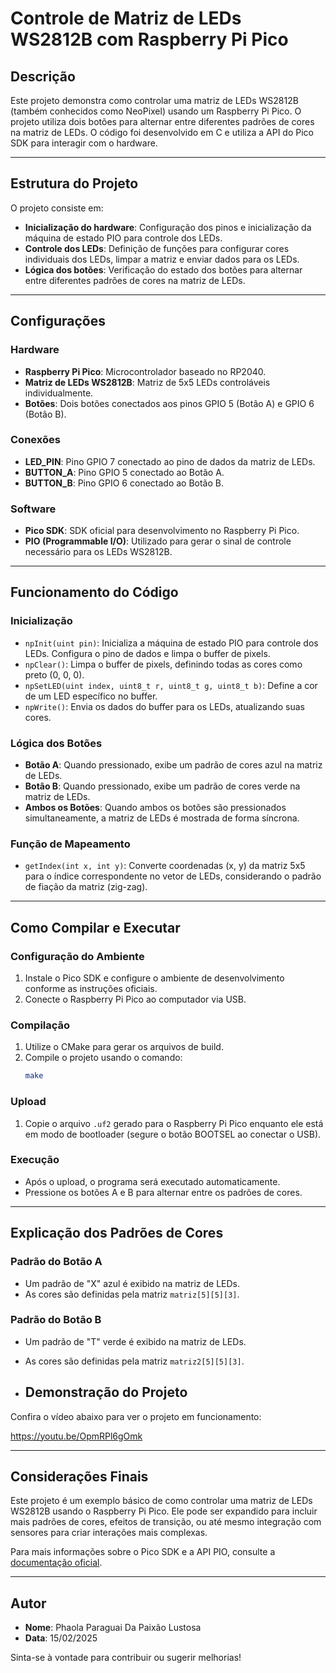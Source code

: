 # Controle de Matriz de LEDs WS2812B com Raspberry Pi Pico

## Descrição
Este projeto demonstra como controlar uma matriz de LEDs WS2812B (também conhecidos como NeoPixel) usando um Raspberry Pi Pico. O projeto utiliza dois botões para alternar entre diferentes padrões de cores na matriz de LEDs. O código foi desenvolvido em C e utiliza a API do Pico SDK para interagir com o hardware.

---

## Estrutura do Projeto
O projeto consiste em:

- **Inicialização do hardware**: Configuração dos pinos e inicialização da máquina de estado PIO para controle dos LEDs.
- **Controle dos LEDs**: Definição de funções para configurar cores individuais dos LEDs, limpar a matriz e enviar dados para os LEDs.
- **Lógica dos botões**: Verificação do estado dos botões para alternar entre diferentes padrões de cores na matriz de LEDs.

---

## Configurações

### Hardware
- **Raspberry Pi Pico**: Microcontrolador baseado no RP2040.
- **Matriz de LEDs WS2812B**: Matriz de 5x5 LEDs controláveis individualmente.
- **Botões**: Dois botões conectados aos pinos GPIO 5 (Botão A) e GPIO 6 (Botão B).

### Conexões
- **LED_PIN**: Pino GPIO 7 conectado ao pino de dados da matriz de LEDs.
- **BUTTON_A**: Pino GPIO 5 conectado ao Botão A.
- **BUTTON_B**: Pino GPIO 6 conectado ao Botão B.

### Software
- **Pico SDK**: SDK oficial para desenvolvimento no Raspberry Pi Pico.
- **PIO (Programmable I/O)**: Utilizado para gerar o sinal de controle necessário para os LEDs WS2812B.

---

## Funcionamento do Código

### Inicialização
- `npInit(uint pin)`: Inicializa a máquina de estado PIO para controle dos LEDs. Configura o pino de dados e limpa o buffer de pixels.
- `npClear()`: Limpa o buffer de pixels, definindo todas as cores como preto (0, 0, 0).
- `npSetLED(uint index, uint8_t r, uint8_t g, uint8_t b)`: Define a cor de um LED específico no buffer.
- `npWrite()`: Envia os dados do buffer para os LEDs, atualizando suas cores.

### Lógica dos Botões
- **Botão A**: Quando pressionado, exibe um padrão de cores azul na matriz de LEDs.
- **Botão B**: Quando pressionado, exibe um padrão de cores verde na matriz de LEDs.
- **Ambos os Botões**: Quando ambos os botões são pressionados simultaneamente, a matriz de LEDs é mostrada de forma síncrona.

### Função de Mapeamento
- `getIndex(int x, int y)`: Converte coordenadas (x, y) da matriz 5x5 para o índice correspondente no vetor de LEDs, considerando o padrão de fiação da matriz (zig-zag).

---

## Como Compilar e Executar

### Configuração do Ambiente
1. Instale o Pico SDK e configure o ambiente de desenvolvimento conforme as instruções oficiais.
2. Conecte o Raspberry Pi Pico ao computador via USB.

### Compilação
1. Utilize o CMake para gerar os arquivos de build.
2. Compile o projeto usando o comando:
   ```sh
   make
   ```

### Upload
1. Copie o arquivo `.uf2` gerado para o Raspberry Pi Pico enquanto ele está em modo de bootloader (segure o botão BOOTSEL ao conectar o USB).

### Execução
- Após o upload, o programa será executado automaticamente.
- Pressione os botões A e B para alternar entre os padrões de cores.

---

## Explicação dos Padrões de Cores

### Padrão do Botão A
- Um padrão de "X" azul é exibido na matriz de LEDs.
- As cores são definidas pela matriz `matriz[5][5][3]`.

### Padrão do Botão B
- Um padrão de "T" verde é exibido na matriz de LEDs.
- As cores são definidas pela matriz `matriz2[5][5][3]`.

- ## Demonstração do Projeto

Confira o vídeo abaixo para ver o projeto em funcionamento:

https://youtu.be/OpmRPl6gOmk

---

## Considerações Finais
Este projeto é um exemplo básico de como controlar uma matriz de LEDs WS2812B usando o Raspberry Pi Pico. Ele pode ser expandido para incluir mais padrões de cores, efeitos de transição, ou até mesmo integração com sensores para criar interações mais complexas.

Para mais informações sobre o Pico SDK e a API PIO, consulte a [documentação oficial](https://github.com/raspberrypi/pico-sdk).

---

## Autor
- **Nome**: Phaola Paraguai Da Paixão Lustosa  
- **Data**: 15/02/2025  

Sinta-se à vontade para contribuir ou sugerir melhorias!

